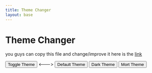 ```yaml
---
title: Theme Changer
layout: base
---
```

# Theme Changer
you guys can copy this file and change/improve it here is the [link](https://github.com/AniCricKet/tmv4/blob/master/_pages/theme-changer.md)


<!-->
<html>
<head>
    <meta charset="UTF-8">
    <link rel="stylesheet" href="../assets/css/fastpages-styles.css">
    <link rel="stylesheet" href="../assets/css/dark-mode1.css" id="theme-link">
</head>
<body>
    <button id="theme-toggle">Toggle Theme</button>
    <script>
        const toggleButton = document.querySelector('#theme-toggle');
        const themeLink = document.querySelector('#theme-link');
        toggleButton.addEventListener('click', () => {
            if (themeLink.getAttribute('href') === '../assets/css/fastpages-styles.css') {
                themeLink.setAttribute('href', '../assets/css/dark-mode1.css');
            } else {
                themeLink.setAttribute('href', '../assets/css/fastpages-styles.css');
            }
        });
    </script>
</body>
</html>
<--->

<!DOCTYPE html>
<html>
<head>
    <meta charset="UTF-8">
    <link rel="stylesheet" href="../assets/css/fastpages-styles.css" id="default-theme-link">
    <link rel="stylesheet" href="../assets/css/dark-mode1.css" id="dark-theme-link">
    <link rel="stylesheet" href="../assets/css/mort-style.css" id="mort-theme-link">
</head>
<body>
    <button id="default-theme-toggle">Default Theme</button>
    <button id="dark-theme-toggle">Dark Theme</button>
    <button id="mort-theme-toggle">Mort Theme</button>
    <script>
        const defaultToggleButton = document.querySelector('#default-theme-toggle');
        const darkToggleButton = document.querySelector('#dark-theme-toggle');
        const mortToggleButton = document.querySelector('#mort-theme-toggle');
        const defaultThemeLink = document.querySelector('#default-theme-link');
        const darkThemeLink = document.querySelector('#dark-theme-link');
        const mortThemeLink = document.querySelector('#mort-theme-link');
        defaultToggleButton.addEventListener('click', () => {
            defaultThemeLink.disabled = false;
            darkThemeLink.disabled = true;
            mortThemeLink.disabled = true;
        });
        darkToggleButton.addEventListener('click', () => {
            defaultThemeLink.disabled = true;
            darkThemeLink.disabled = false;
            mortThemeLink.disabled = true;
        });
        mortToggleButton.addEventListener('click', () => {
            defaultThemeLink.disabled = true;
            darkThemeLink.disabled = true;
            mortThemeLink.disabled = false;
        });
    </script>
</body>
</html>